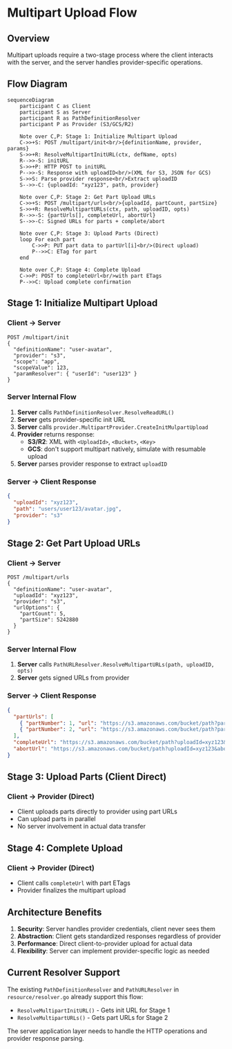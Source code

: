 # Multipart Upload Flow

## Overview
Multipart uploads require a two-stage process where the client interacts with the server, and the server handles provider-specific operations.

## Flow Diagram

```mermaid
sequenceDiagram
    participant C as Client
    participant S as Server
    participant R as PathDefinitionResolver
    participant P as Provider (S3/GCS/R2)

    Note over C,P: Stage 1: Initialize Multipart Upload
    C->>+S: POST /multipart/init<br/>{definitionName, provider, params}
    S->>+R: ResolveMultipartInitURL(ctx, defName, opts)
    R-->>-S: initURL
    S->>+P: HTTP POST to initURL
    P-->>-S: Response with uploadID<br/>(XML for S3, JSON for GCS)
    S->>S: Parse provider response<br/>Extract uploadID
    S-->>-C: {uploadId: "xyz123", path, provider}

    Note over C,P: Stage 2: Get Part Upload URLs  
    C->>+S: POST /multipart/urls<br/>{uploadId, partCount, partSize}
    S->>+R: ResolveMultipartURLs(ctx, path, uploadID, opts)
    R-->>-S: {partUrls[], completeUrl, abortUrl}
    S-->>-C: Signed URLs for parts + complete/abort

    Note over C,P: Stage 3: Upload Parts (Direct)
    loop For each part
        C->>P: PUT part data to partUrl[i]<br/>(Direct upload)
        P-->>C: ETag for part
    end

    Note over C,P: Stage 4: Complete Upload
    C->>P: POST to completeUrl<br/>with part ETags
    P-->>C: Upload complete confirmation
```

## Stage 1: Initialize Multipart Upload

### Client → Server
```
POST /multipart/init
{
  "definitionName": "user-avatar",
  "provider": "s3",
  "scope": "app",
  "scopeValue": 123,
  "paramResolver": { "userId": "user123" }
}
```

### Server Internal Flow
1. **Server** calls `PathDefinitionResolver.ResolveReadURL()`
2. **Server** gets provider-specific init URL
3. **Server** calls `provider.MultipartProvider.CreateInitMulpartUpload`
4. **Provider** returns response:
   - **S3/R2**: XML with `<UploadId>`, `<Bucket>`, `<Key>`
   - **GCS**: don't support multipart natively, simulate with resumable upload
5. **Server** parses provider response to extract `uploadID`

### Server → Client Response
```json
{
  "uploadId": "xyz123",
  "path": "users/user123/avatar.jpg",
  "provider": "s3"
}
```

## Stage 2: Get Part Upload URLs

### Client → Server
```
POST /multipart/urls
{
  "definitionName": "user-avatar", 
  "uploadId": "xyz123",
  "provider": "s3",
  "urlOptions": {
    "partCount": 5,
    "partSize": 5242880
  }
}
```

### Server Internal Flow
1. **Server** calls `PathURLResolver.ResolveMultipartURLs(path, uploadID, opts)`
2. **Server** gets signed URLs from provider

### Server → Client Response
```json
{
  "partUrls": [
    { "partNumber": 1, "url": "https://s3.amazonaws.com/bucket/path?partNumber=1&uploadId=xyz123&..." },
    { "partNumber": 2, "url": "https://s3.amazonaws.com/bucket/path?partNumber=2&uploadId=xyz123&..." }
  ],
  "completeUrl": "https://s3.amazonaws.com/bucket/path?uploadId=xyz123&complete",
  "abortUrl": "https://s3.amazonaws.com/bucket/path?uploadId=xyz123&abort"
}
```

## Stage 3: Upload Parts (Client Direct)

### Client → Provider (Direct)
- Client uploads parts directly to provider using part URLs
- Can upload parts in parallel
- No server involvement in actual data transfer

## Stage 4: Complete Upload

### Client → Provider (Direct)  
- Client calls `completeUrl` with part ETags
- Provider finalizes the multipart upload

## Architecture Benefits

1. **Security**: Server handles provider credentials, client never sees them
2. **Abstraction**: Client gets standardized responses regardless of provider
3. **Performance**: Direct client-to-provider upload for actual data
4. **Flexibility**: Server can implement provider-specific logic as needed

## Current Resolver Support

The existing `PathDefinitionResolver` and `PathURLResolver` in `resource/resolver.go` already support this flow:

- `ResolveMultipartInitURL()` - Gets init URL for Stage 1
- `ResolveMultipartURLs()` - Gets part URLs for Stage 2

The server application layer needs to handle the HTTP operations and provider response parsing.
